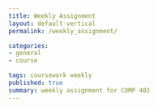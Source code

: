```yaml
---
title: Weekly Assignment
layout: default-vertical
permalink: /weekly_assignment/

categories:
- general
- course

tags: coursework weekly
published: true
summary: weekly assignment for COMP 402
---
```

